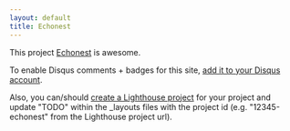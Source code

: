 ```yaml
---
layout: default
title: Echonest
---
```


This project <a href="http://github.com/gingerhendrix/echonest">Echonest</a> is awesome.

To enable Disqus comments + badges for this site, [add it to your Disqus account](http://disqus.com/add/).

Also, you can/should [create a Lighthouse project](http://gingerhendrix.lighthouseapp.com/projects/new) for your project and update "TODO" within the _layouts files with the project id (e.g. "12345-echonest" from the Lighthouse project url).